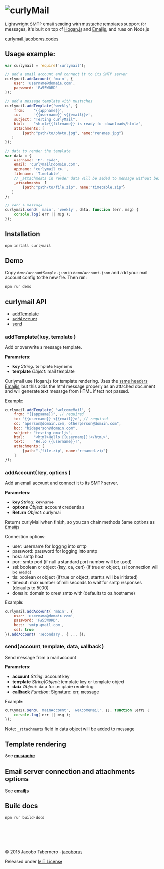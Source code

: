 ![curlyMail](https://raw.githubusercontent.com/jacoborus/curlymail/master/brand/curlymail.png 'curlyMail logo')
===============================================================================================================


Lightweight SMTP email sending with mustache templates support for messages, it's built on top of [Hogan.js](http://twitter.github.io/hogan.js/) and [Emailjs](https://github.com/eleith/emailjs), and runs on Node.js

[curlymail.jacoborus.codes](http://curlymail.jacoborus.codes)


Usage example:
--------------

```js
var curlymail = require('curlymail');

// add a email account and connect it to its SMTP server
curlymail.addAccount( 'main', {
    user: 'username@domain.com',
    password: 'PA55W0RD'
});

// add a message template with mustaches
curlymail.addTemplate('weekly', {
    from:    "{{appname}}",
    to:      "{{username}} <{{email}}>",
    subject: "Testing curlyMail",
    html:    "<html>{{filename}} is ready for download</html>",
    attachments: [
        {path:"path/to/photo.jpg", name:"renames.jpg"}
   ]
});

// data to render the template
var data = {
    username: 'Mr. Code',
    email: 'curlymail@domain.com',
    appname: 'curlymail co.',
    filename: 'Timetable',
    // _attachments in render data will be added to message without being rendering
    _attachments: [
        {path:"path/to/file.zip", name:"timetable.zip"}
   ]
};

// send a message
curlymail.send( 'main', 'weekly', data, function (err, msg) {
    console.log( err || msg );
});
```


Installation
------------

```sh
npm install curlymail
```


Demo
----

Copy `demo/accountSample.json` in `demo/account.json` and add your mail account config to the new file. Then run:

```sh
npm run demo
```


curlymail API
-------------


- [addTemplate](#addTemplate)
- [addAccount](#addAccount)
- [send](#send)

<a name="addTemplate"></a>
### addTemplate( key, template )

Add or overwrite a message template.

**Parameters:**
- **key** *String*: template keyname
- **template** *Object*: mail template

Curlymail use Hogan.js for template rendering. Uses the [same headers Emailjs](https://www.npmjs.com/package/emailjs#message), but this adds the html message properly as an attached document and will generate text message from HTML if text not passed.

Example:
```js
curlymail.addTemplate( 'welcomeMail', {
    from: "{{appname}}", // required
    to: "{{username}} <{{email}}>", // required
    cc: "aperson@domain.com, otherperson@domain.com",
    bcc: "hideperson@domain.com",
    subject: "testing emailjs",
    html:    "<html>Hello {{username}}!</html>",
    text:    "Hello {{username}}!",
    attachments: [
        {path:"./file.zip", name:"renamed.zip"}
    ]
});
```

<a name="addAccount"></a>
### addAccount( key, options )


Add an email account and connect it to its SMTP server.

**Parameters:**
- **key** *String*: keyname
- **options** *Object*: account credentials
- **Return** *Object*: curlymail

Returns curlyMail when finish, so you can chain methods
Same options as [Emailjs](https://www.npmjs.com/package/emailjs#emailserverconnectoptions)

Connection options:

- user: username for logging into smtp
- password: password for logging into smtp
- host: smtp host
- port: smtp port (if null a standard port number will be used)
- ssl: boolean or object {key, ca, cert} (if true or object, ssl connection will be made)
- tls: boolean or object (if true or object, starttls will be initiated)
- timeout: max number of milliseconds to wait for smtp responses (defaults to 5000)
- domain: domain to greet smtp with (defaults to os.hostname)

Example:
```js
curlymail.addAccount( 'main', {
    user: 'username@domain.com',
    password: 'PA55W0RD',
    host: 'smtp.gmail.com',
    ssl: true
}).addAccount( 'secondary', { ... });
```

<a name="send"></a>
### send( account, template, data, callback )

Send message from a mail account

**Parameters:**
- **account** *String*: account key
- **template** *String|Object*: template key or template object
- **data** *Object*: data for template rendering
- **callback** *Function*: Signature: err, message

Example:
```js
curlymail.send( 'mainAccount', 'welcomeMail', {}, function (err) {
    console.log( err || msg );
});
```

Note: `_attachments` field in data object will be added to message




Template rendering
------------------
See **[mustache](https://mustache.github.io/mustache.5.html)**


Email server connection and attachments options
-----------------------------------------------

See **[emailjs](https://github.com/eleith/emailjs#emailserverconnectoptions)**


Build docs
----------

```sh
npm run build-docs
```



<br><br>
---

© 2015 Jacobo Tabernero - [jacoborus](https://github.com/jacoborus)

Released under [MIT License](https://raw.github.com/jacoborus/curlymail/master/LICENSE)
